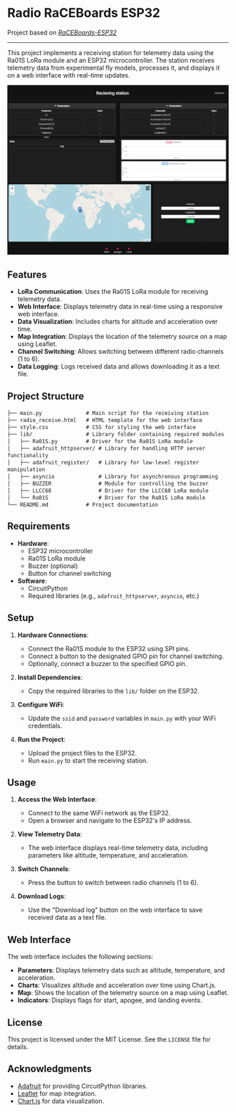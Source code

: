 # Radio RaCEBoards ESP32

Project based on *[RaCEBoards-ESP32](https://github.com/innopoltech/RaCEBoards-ESP32/tree/main)*

---

This project implements a receiving station for telemetry data using the Ra01S LoRa module and an ESP32 microcontroller. The station receives telemetry data from experimental fly models, processes it, and displays it on a web interface with real-time updates.

![](interface.png)

## Features

- **LoRa Communication**: Uses the Ra01S LoRa module for receiving telemetry data.
- **Web Interface**: Displays telemetry data in real-time using a responsive web interface.
- **Data Visualization**: Includes charts for altitude and acceleration over time.
- **Map Integration**: Displays the location of the telemetry source on a map using Leaflet.
- **Channel Switching**: Allows switching between different radio channels (1 to 6).
- **Data Logging**: Logs received data and allows downloading it as a text file.

## Project Structure

```
├── main.py              # Main script for the receiving station
├── radio_receive.html   # HTML template for the web interface
├── style.css            # CSS for styling the web interface
├── lib/                 # Library folder containing required modules
│   ├── Ra01S.py         # Driver for the Ra01S LoRa module
│   ├── adafruit_httpserver/ # Library for handling HTTP server functionality
│   ├── adafruit_register/   # Library for low-level register manipulation
│   ├── asyncio              # Library for asynchronous programming
│   ├── BUZZER               # Module for controlling the buzzer
│   ├── LLCC68               # Driver for the LLCC68 LoRa module
│   └── Ra01S                # Driver for the Ra01S LoRa module
└── README.md            # Project documentation
```


## Requirements

- **Hardware**:
  - ESP32 microcontroller
  - Ra01S LoRa module
  - Buzzer (optional)
  - Button for channel switching
- **Software**:
  - CircuitPython
  - Required libraries (e.g., `adafruit_httpserver`, `asyncio`, etc.)

## Setup

1. **Hardware Connections**:
   - Connect the Ra01S module to the ESP32 using SPI pins.
   - Connect a button to the designated GPIO pin for channel switching.
   - Optionally, connect a buzzer to the specified GPIO pin.

2. **Install Dependencies**:
   - Copy the required libraries to the `lib/` folder on the ESP32.

3. **Configure WiFi**:
   - Update the `ssid` and `password` variables in `main.py` with your WiFi credentials.

4. **Run the Project**:
   - Upload the project files to the ESP32.
   - Run `main.py` to start the receiving station.

## Usage

1. **Access the Web Interface**:
   - Connect to the same WiFi network as the ESP32.
   - Open a browser and navigate to the ESP32's IP address.

2. **View Telemetry Data**:
   - The web interface displays real-time telemetry data, including parameters like altitude, temperature, and acceleration.

3. **Switch Channels**:
   - Press the button to switch between radio channels (1 to 6).

4. **Download Logs**:
   - Use the "Download log" button on the web interface to save received data as a text file.

## Web Interface

The web interface includes the following sections:

- **Parameters**: Displays telemetry data such as altitude, temperature, and acceleration.
- **Charts**: Visualizes altitude and acceleration over time using Chart.js.
- **Map**: Shows the location of the telemetry source on a map using Leaflet.
- **Indicators**: Displays flags for start, apogee, and landing events.

## License

This project is licensed under the MIT License. See the `LICENSE` file for details.

## Acknowledgments

- [Adafruit](https://www.adafruit.com/) for providing CircuitPython libraries.
- [Leaflet](https://leafletjs.com/) for map integration.
- [Chart.js](https://www.chartjs.org/) for data visualization.